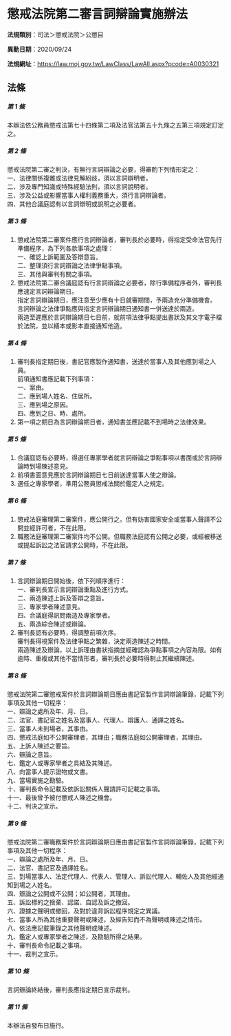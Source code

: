 # 懲戒法院第二審言詞辯論實施辦法

**法規類別**：司法＞懲戒法院＞公懲目

**異動日期**：2020/09/24  

**法規網址**：https://law.moj.gov.tw/LawClass/LawAll.aspx?pcode=A0030321





## 法條
##### 第 1 條
本辦法依公務員懲戒法第七十四條第二項及法官法第五十九條之五第三項規定訂定之。

##### 第 2 條
懲戒法院第二審之判決，有無行言詞辯論之必要，得審酌下列情形定之：  
一、法律關係複雜或法律見解紛歧，須以言詞辯明者。  
二、涉及專門知識或特殊經驗法則，須以言詞說明者。  
三、涉及公益或影響當事人權利義務重大，須行言詞辯論者。  
四、其他合議庭認有以言詞辯明或說明之必要者。  

##### 第 3 條
1. 懲戒法院第二審案件應行言詞辯論者，審判長於必要時，得指定受命法官先行準備程序，為下列各款事項之處理：  
一、確認上訴範圍及答辯意旨。  
二、整理須行言詞辯論之法律爭點事項。  
三、其他與審判有關之事項。
1. 懲戒法院第二審合議庭認有行言詞辯論之必要者，除行準備程序者外，審判長應速定言詞辯論期日。  
指定言詞辯論期日，應注意至少應有十日就審期間，予兩造充分準備機會。  
言詞辯論之法律爭點應與指定言詞辯論期日通知書一併送達於兩造。  
兩造至遲應於言詞辯論期日七日前，就前項法律爭點提出書狀及其文字電子檔於法院，並以繕本或影本直接通知他造。

##### 第 4 條
1. 審判長指定期日後，書記官應製作通知書，送達於當事人及其他應到場之人員。  
前項通知書應記載下列事項：  
一、案由。  
二、應到場人姓名、住居所。  
三、應到場之原因。  
四、應到之日、時、處所。
1. 第一項之期日為言詞辯論期日者，通知書並應記載不到場時之法律效果。

##### 第 5 條
1. 合議庭認有必要時，得選任專家學者就言詞辯論之爭點事項以書面或於言詞辯論時到場陳述意見。
1. 前項書面意見應於言詞辯論期日七日前送達當事人使之辯論。
1. 選任之專家學者，準用公務員懲戒法關於鑑定人之規定。

##### 第 6 條
1. 懲戒法庭審理第二審案件，應公開行之。但有妨害國家安全或當事人聲請不公開並經許可者，不在此限。
1. 職務法庭審理第二審案件均不公開。但職務法庭認有公開之必要，或經被移送或提起訴訟之法官請求公開時，不在此限。

##### 第 7 條
1. 言詞辯論期日開始後，依下列順序進行：  
一、審判長宣示言詞辯論重點及進行方式。  
二、兩造陳述上訴及答辯之意旨。  
三、專家學者陳述意見。  
四、合議庭得訊問兩造及專家學者。  
五、兩造綜合陳述或辯論。
1. 審判長認有必要時，得調整前項次序。  
審判長得視案件及法律爭點之繁雜，決定兩造陳述之時間。  
兩造陳述及辯論，以上訴理由書狀指摘並經確認為爭點事項之內容為限。如有逾時、重複或其他不當情形者，審判長於必要時得制止其繼續陳述。

##### 第 8 條
懲戒法院第二審懲戒案件於言詞辯論期日應由書記官製作言詞辯論筆錄，記載下列事項及其他一切程序：  
一、辯論之處所及年、月、日。  
二、法官、書記官之姓名及當事人、代理人、辯護人、通譯之姓名。  
三、當事人未到場者，其事由。  
四、懲戒法庭如不公開審理者，其理由；職務法庭如公開審理者，其理由。  
五、上訴人陳述之要旨。  
六、辯論之意旨。  
七、鑑定人或專家學者之具結及其陳述。  
八、向當事人提示證物或文書。  
九、當場實施之勘驗。  
十、審判長命令記載及依訴訟關係人聲請許可記載之事項。  
十一、最後曾予被付懲戒人陳述之機會。  
十二、判決之宣示。  

##### 第 9 條
懲戒法院第二審職務案件於言詞辯論期日應由書記官製作言詞辯論筆錄，記載下列事項及其他一切程序：  
一、辯論之處所及年、月、日。  
二、法官、書記官及通譯姓名。  
三、到場當事人、法定代理人、代表人、管理人、訴訟代理人、輔佐人及其他經通知到場之人姓名。  
四、辯論之公開或不公開；如公開者，其理由。  
五、訴訟標的之捨棄、認諾、自認及訴之撤回。  
六、證據之聲明或撤回，及對於違背訴訟程序規定之異議。  
七、當事人所為其他重要聲明或陳述，及經告知而不為聲明或陳述之情形。  
八、依法應記載筆錄之其他聲明或陳述。  
九、鑑定人或專家學者之陳述，及勘驗所得之結果。  
十、審判長命令記載之事項。  
十一、裁判之宣示。  

##### 第 10 條
言詞辯論終結後，審判長應指定期日宣示裁判。

##### 第 11 條
本辦法自發布日施行。


